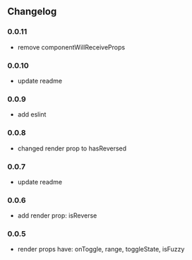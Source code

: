 ## Changelog

### 0.0.11
* remove componentWillReceiveProps

### 0.0.10
* update readme

### 0.0.9
* add eslint

### 0.0.8
* changed render prop to hasReversed

### 0.0.7
* update readme

### 0.0.6
* add render prop: isReverse

### 0.0.5
* render props have: onToggle, range, toggleState, isFuzzy
